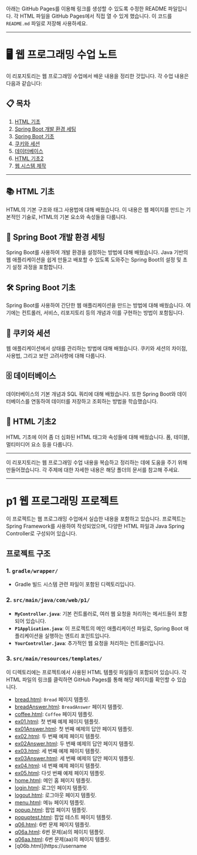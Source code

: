아래는 GitHub Pages를 이용해 링크를 생성할 수 있도록 수정한 README 파일입니다. 각 HTML 파일을 GitHub Pages에서 직접 열 수 있게 했습니다. 이 코드를 `README.md` 파일로 저장해 사용하세요.

---

# 🖥️ 웹 프로그래밍 수업 노트

이 리포지토리는 웹 프로그래밍 수업에서 배운 내용을 정리한 것입니다. 각 수업 내용은 다음과 같습니다:

## 📋 목차

1. [HTML 기초](https://github.com/umyunsang/Web_Programming/tree/main/%EC%9B%B9%ED%94%84%EB%A1%9C%EA%B7%B8%EB%9E%98%EB%B0%8D/1.%20HTML%20%EA%B8%B0%EC%B4%88)
2. [Spring Boot 개발 환경 세팅](https://github.com/umyunsang/Web_Programming/tree/main/%EC%9B%B9%ED%94%84%EB%A1%9C%EA%B7%B8%EB%9E%98%EB%B0%8D/2.%20Spring%20Boot%20%EA%B0%9C%EB%B0%9C%20%ED%99%98%EA%B2%BD%20%EC%84%B8%ED%8C%85)
3. [Spring Boot 기초](https://github.com/umyunsang/Web_Programming/tree/main/%EC%9B%B9%ED%94%84%EB%A1%9C%EA%B7%B8%EB%9E%98%EB%B0%8D/3.%20Spring%20Boot%20%EA%B8%B0%EC%B4%88)
4. [쿠키와 세션](https://github.com/umyunsang/Web_Programming/tree/main/%EC%9B%B9%ED%94%84%EB%A1%9C%EA%B7%B8%EB%9E%98%EB%B0%8D/4.%20%EC%BF%A0%ED%82%A4%EC%99%80%20%EC%84%B8%EC%85%98)
5. [데이터베이스](https://github.com/umyunsang/Web_Programming/tree/main/%EC%9B%B9%ED%94%84%EB%A1%9C%EA%B7%B8%EB%9E%98%EB%B0%8D/5.%20%EB%8D%B0%EC%9D%B4%ED%84%B0%EB%B2%A0%EC%9D%B4%EC%8A%A4)
6. [HTML 기초2](https://github.com/umyunsang/Web_Programming/tree/main/%EC%9B%B9%ED%94%84%EB%A1%9C%EA%B7%B8%EB%9E%98%EB%B0%8D/6.%20HTML%20%EA%B8%B0%EC%B4%882)
7. [웹 시스템 제작](https://github.com/umyunsang/Web_Programming/tree/main/%EC%9B%B9%ED%94%84%EB%A1%9C%EA%B7%B8%EB%9E%98%EB%B0%8D/7.%20%EC%9B%B9%20%EC%8B%9C%EC%8A%A4%ED%85%9C%20%EC%A0%9C%EC%9E%91)

---

## 📚 HTML 기초

HTML의 기본 구조와 태그 사용법에 대해 배웠습니다. 이 내용은 웹 페이지를 만드는 기본적인 기술로, HTML의 기본 요소와 속성들을 다룹니다.

## 🚀 Spring Boot 개발 환경 세팅

Spring Boot를 사용하여 개발 환경을 설정하는 방법에 대해 배웠습니다. Java 기반의 웹 애플리케이션을 쉽게 만들고 배포할 수 있도록 도와주는 Spring Boot의 설정 및 초기 설정 과정을 포함합니다.

## 🛠️ Spring Boot 기초

Spring Boot를 사용하여 간단한 웹 애플리케이션을 만드는 방법에 대해 배웠습니다. 여기에는 컨트롤러, 서비스, 리포지토리 등의 개념과 이를 구현하는 방법이 포함됩니다.

## 🍪 쿠키와 세션

웹 애플리케이션에서 상태를 관리하는 방법에 대해 배웠습니다. 쿠키와 세션의 차이점, 사용법, 그리고 보안 고려사항에 대해 다룹니다.

## 🗄️ 데이터베이스

데이터베이스의 기본 개념과 SQL 쿼리에 대해 배웠습니다. 또한 Spring Boot와 데이터베이스를 연동하여 데이터를 저장하고 조회하는 방법을 학습했습니다.

## 📑 HTML 기초2

HTML 기초에 이어 좀 더 심화된 HTML 태그와 속성들에 대해 배웠습니다. 폼, 테이블, 멀티미디어 요소 등을 다룹니다.

---

이 리포지토리는 웹 프로그래밍 수업 내용을 복습하고 정리하는 데에 도움을 주기 위해 만들어졌습니다. 각 주제에 대한 자세한 내용은 해당 폴더의 문서를 참고해 주세요.

---

# p1 웹 프로그래밍 프로젝트

이 프로젝트는 웹 프로그래밍 수업에서 실습한 내용을 포함하고 있습니다. 프로젝트는 Spring Framework를 사용하여 작성되었으며, 다양한 HTML 파일과 Java Spring Controller로 구성되어 있습니다.

## 프로젝트 구조

### 1. `gradle/wrapper/`
- Gradle 빌드 시스템 관련 파일이 포함된 디렉토리입니다.

### 2. `src/main/java/com/web/p1/`
- **`MyController.java`**: 기본 컨트롤러로, 여러 웹 요청을 처리하는 메서드들이 포함되어 있습니다.
- **`P1Application.java`**: 이 프로젝트의 메인 애플리케이션 파일로, Spring Boot 애플리케이션을 실행하는 엔트리 포인트입니다.
- **`YourController.java`**: 추가적인 웹 요청을 처리하는 컨트롤러입니다.

### 3. `src/main/resources/templates/`
이 디렉토리에는 프로젝트에서 사용된 HTML 템플릿 파일들이 포함되어 있습니다. 각 HTML 파일의 링크를 클릭하면 GitHub Pages를 통해 해당 페이지를 확인할 수 있습니다.

- [bread.html](https://username.github.io/repository-name/src/main/resources/templates/bread.html): `Bread` 페이지 템플릿.
- [breadAnswer.html](https://username.github.io/repository-name/src/main/resources/templates/breadAnswer.html): `BreadAnswer` 페이지 템플릿.
- [coffee.html](https://username.github.io/repository-name/src/main/resources/templates/coffee.html): `Coffee` 페이지 템플릿.
- [ex01.html](https://username.github.io/repository-name/src/main/resources/templates/ex01.html): 첫 번째 예제 페이지 템플릿.
- [ex01Answer.html](https://username.github.io/repository-name/src/main/resources/templates/ex01Answer.html): 첫 번째 예제의 답안 페이지 템플릿.
- [ex02.html](https://username.github.io/repository-name/src/main/resources/templates/ex02.html): 두 번째 예제 페이지 템플릿.
- [ex02Answer.html](https://username.github.io/repository-name/src/main/resources/templates/ex02Answer.html): 두 번째 예제의 답안 페이지 템플릿.
- [ex03.html](https://username.github.io/repository-name/src/main/resources/templates/ex03.html): 세 번째 예제 페이지 템플릿.
- [ex03Answer.html](https://username.github.io/repository-name/src/main/resources/templates/ex03Answer.html): 세 번째 예제의 답안 페이지 템플릿.
- [ex04.html](https://username.github.io/repository-name/src/main/resources/templates/ex04.html): 네 번째 예제 페이지 템플릿.
- [ex05.html](https://username.github.io/repository-name/src/main/resources/templates/ex05.html): 다섯 번째 예제 페이지 템플릿.
- [home.html](https://username.github.io/repository-name/src/main/resources/templates/home.html): 메인 홈 페이지 템플릿.
- [login.html](https://username.github.io/repository-name/src/main/resources/templates/login.html): 로그인 페이지 템플릿.
- [logout.html](https://username.github.io/repository-name/src/main/resources/templates/logout.html): 로그아웃 페이지 템플릿.
- [menu.html](https://username.github.io/repository-name/src/main/resources/templates/menu.html): 메뉴 페이지 템플릿.
- [popup.html](https://username.github.io/repository-name/src/main/resources/templates/popup.html): 팝업 페이지 템플릿.
- [popuptest.html](https://username.github.io/repository-name/src/main/resources/templates/popuptest.html): 팝업 테스트 페이지 템플릿.
- [q06.html](https://username.github.io/repository-name/src/main/resources/templates/q06.html): 6번 문제 페이지 템플릿.
- [q06a.html](https://username.github.io/repository-name/src/main/resources/templates/q06a.html): 6번 문제(a)의 페이지 템플릿.
- [q06aa.html](https://username.github.io/repository-name/src/main/resources/templates/q06aa.html): 6번 문제(aa)의 페이지 템플릿.
- [q06b.html](https://username
